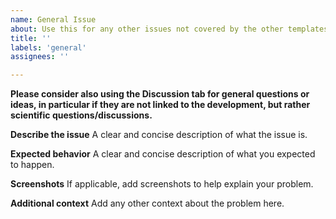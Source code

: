 ```yaml
---
name: General Issue
about: Use this for any other issues not covered by the other templates
title: ''
labels: 'general'
assignees: ''

---
```


**Please consider also using the Discussion tab for general questions or ideas, in particular if they are not linked to the development, but rather scientific questions/discussions.**

**Describe the issue**
A clear and concise description of what the issue is.

**Expected behavior**
A clear and concise description of what you expected to happen.

**Screenshots**
If applicable, add screenshots to help explain your problem.

**Additional context**
Add any other context about the problem here.